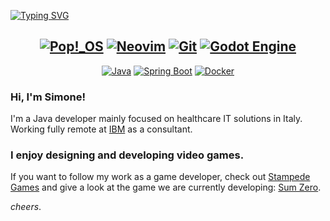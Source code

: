 [![Typing SVG](https://readme-typing-svg.herokuapp.com?color=FCD34D&center=true&vCenter=false&width=1000&lines=Java+developer;Game+designer;Vim+enjoyer)](https://git.io/typing-svg)

<div align="center">

[![Pop!_OS](https://img.shields.io/badge/Pop!__OS-48B9C7?logo=popos&logoColor=fff)](#)
[![Neovim](https://img.shields.io/badge/Neovim-57A143?logo=neovim&logoColor=fff)](#)
[![Git](https://img.shields.io/badge/Git-F05032?logo=git&logoColor=fff)](#)
[![Godot Engine](https://img.shields.io/badge/Godot-%23FFFFFF.svg?logo=godot-engine)](#)
-
[![Java](https://img.shields.io/badge/Java-%23ED8B00.svg?logo=openjdk&logoColor=white)](#)
[![Spring Boot](https://img.shields.io/badge/Spring%20Boot-6DB33F?logo=springboot&logoColor=fff)](#)
[![Docker](https://img.shields.io/badge/Docker-2496ED?logo=docker&logoColor=fff)](#)


</div>

### Hi, I'm Simone!
I'm a Java developer mainly focused on healthcare IT solutions in Italy. Working fully remote at [IBM](https://www.ibm.com/us-en) as a consultant.

### I enjoy designing and developing video games.
If you want to follow my work as a game developer, check out <a href="https://github.com/StampedeStudios">Stampede Games</a> and give a look at the game we are currently developing: <a href="https://github.com/StampedeStudios/sum-zero">Sum Zero</a>.


_cheers_.
